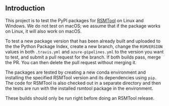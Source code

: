 ## Introduction

This project is to test the PyPI packages for [RSMTool](https://github.com/EducationalTestingService/rsmtool) on Linux and Windows. We do not test on macOS; we assume that if the package works on Linux, it will also work on macOS.

To test a new package version that has been already built and uploaded to the the Python Package Index, create a new branch, change the `RSMVERSION` values in both `.travis.yml` and `azure-pipelines.yml` to the version you want to test, and submit a pull request for the branch. If both builds pass, merge the PR. You can then delete the pull request without merging it.

The packages are tested by creating a new conda environment and installing the specified RSMTool version and its dependencies using `pip`. The code for RSMTool is also checked out in a separate directory and then the tests are run with the installed rsmtool package in the environment.

These builds should only be run right before doing an RSMTool release.
